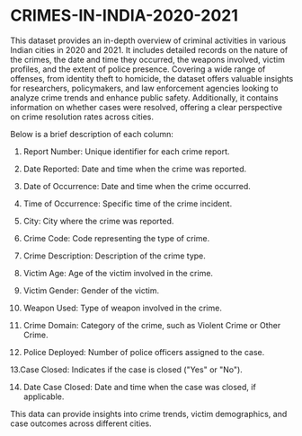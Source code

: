 # CRIMES-IN-INDIA-2020-2021

This dataset provides an in-depth overview of criminal activities in various Indian cities in 2020 and 2021. It includes detailed records on the nature of the crimes, the date and time they occurred, the weapons involved, victim profiles, and the extent of police presence. Covering a wide range of offenses, from identity theft to homicide, the dataset offers valuable insights for researchers, policymakers, and law enforcement agencies looking to analyze crime trends and enhance public safety. Additionally, it contains information on whether cases were resolved, offering a clear perspective on crime resolution rates across cities.

Below is a brief description of each column:

1. Report Number: 
 Unique identifier for each crime report.

2. Date Reported: 
 Date and time when the crime was reported.

3. Date of Occurrence: 
 Date and time when the crime occurred.

4. Time of Occurrence: 
 Specific time of the crime incident.

5. City:
 City where the crime was reported.

6. Crime Code:
 Code representing the type of crime.

7. Crime Description:
 Description of the crime type.

8. Victim Age:
 Age of the victim involved in the crime.

9. Victim Gender:
 Gender of the victim.

10. Weapon Used:
 Type of weapon involved in the crime.

11. Crime Domain:
 Category of the crime, such as Violent Crime or Other Crime.

12. Police Deployed:
 Number of police officers assigned to the case.

13.Case Closed:
 Indicates if the case is closed ("Yes" or "No").

14. Date Case Closed:
 Date and time when the case was closed, if applicable.

This data can provide insights into crime trends, victim demographics, and case outcomes across different cities.
